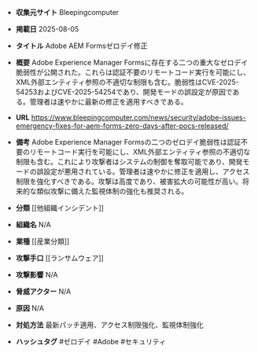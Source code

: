 - **収集元サイト**
Bleepingcomputer

- **掲載日**
2025-08-05

- **タイトル**
Adobe AEM Formsゼロデイ修正

- **概要**
Adobe Experience Manager Formsに存在する二つの重大なゼロデイ脆弱性が公開された。これらは認証不要のリモートコード実行を可能にし、XML外部エンティティ参照の不適切な制限も含む。脆弱性はCVE-2025-54253およびCVE-2025-54254であり、開発モードの誤設定が原因である。管理者は速やかに最新の修正を適用すべきである。

- **URL**
https://www.bleepingcomputer.com/news/security/adobe-issues-emergency-fixes-for-aem-forms-zero-days-after-pocs-released/

- **備考**
Adobe Experience Manager Formsの二つのゼロデイ脆弱性は認証不要のリモートコード実行を可能にし、XML外部エンティティ参照の不適切な制限も含む。これにより攻撃者はシステムの制御を奪取可能であり、開発モードの誤設定が悪用されている。管理者は速やかに修正を適用し、アクセス制限を強化すべきである。攻撃は高度であり、被害拡大の可能性が高い。将来的な類似攻撃に備えた監視体制の強化も推奨される。

- **分類**
[[他組織インシデント]]

- **組織名**
N/A

- **業種**
[[産業分類]]

- **攻撃手口**
[[ランサムウェア]]

- **攻撃影響**
N/A

- **脅威アクター**
N/A

- **原因**
N/A

- **対処方法**
最新パッチ適用、アクセス制限強化、監視体制強化

- **ハッシュタグ**
#ゼロデイ #Adobe #セキュリティ
